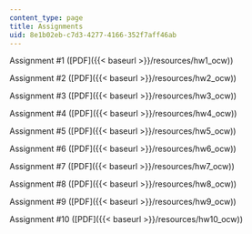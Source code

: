 ```yaml
---
content_type: page
title: Assignments
uid: 8e1b02eb-c7d3-4277-4166-352f7aff46ab
---
```


Assignment #1 ([PDF]({{< baseurl >}}/resources/hw1_ocw))

Assignment #2 ([PDF]({{< baseurl >}}/resources/hw2_ocw))

Assignment #3 ([PDF]({{< baseurl >}}/resources/hw3_ocw))

Assignment #4 ([PDF]({{< baseurl >}}/resources/hw4_ocw))

Assignment #5 ([PDF]({{< baseurl >}}/resources/hw5_ocw))

Assignment #6 ([PDF]({{< baseurl >}}/resources/hw6_ocw))

Assignment #7 ([PDF]({{< baseurl >}}/resources/hw7_ocw))

Assignment #8 ([PDF]({{< baseurl >}}/resources/hw8_ocw))

Assignment #9 ([PDF]({{< baseurl >}}/resources/hw9_ocw))

Assignment #10 ([PDF]({{< baseurl >}}/resources/hw10_ocw))